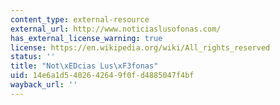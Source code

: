 ```yaml
---
content_type: external-resource
external_url: http://www.noticiaslusofonas.com/
has_external_license_warning: true
license: https://en.wikipedia.org/wiki/All_rights_reserved
status: ''
title: "Not\xEDcias Lus\xF3fonas"
uid: 14e6a1d5-4026-4264-9f0f-d4885047f4bf
wayback_url: ''
---
```

